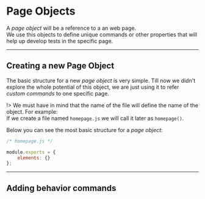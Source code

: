 # Page Objects
A *page object* will be a reference to a an web page.<br>
We use this objects to define unique commands or other properties that
will help up develop tests in the specific page.

---

## Creating a new Page Object
The basic structure for a new *page object* is very simple. Till now we
didn't explore the whole potential of this object, we are just using it
to refer *custom commands* to one specific page.

!> We must have in mind that the name of the file will define the name of
the object. For example:<br>
If we create a file named `homepage.js` we will call it later as
`homepage()`.

Below you can see the most basic structure for a *page object*:
```javascript
/* homepage.js */

module.exports = {
    elements: {}
};
```

---

## Adding behavior commands
